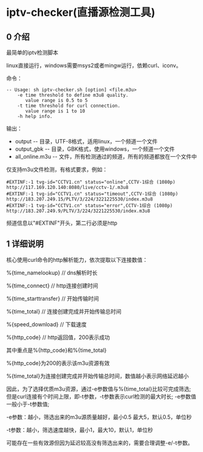 # iptv-checker(直播源检测工具)
## 0 介绍
最简单的iptv检测脚本

linux直接运行，windows需要msys2或者mingw运行，依赖curl、iconv。

命令：
```
-- Usage: sh iptv-checker.sh [option] <file.m3u>
    -e time threshold to define m3u8 quality.
       value range is 0.5 to 5
    -t time threshold for curl connection.
       value range is 1 to 10
    -h help info.
```
输出：
  * output -- 目录，UTF-8格式，适用linux，一个频道一个文件
  * output_gbk -- 目录，GBK格式，使用windows，一个频道一个文件
  * all_online.m3u -- 文件，所有检测通过的频道，所有的频道都放在一个文件中

仅支持m3u文件检测，有格式要求，例如：
```
#EXTINF:-1 tvg-id="CCTV1.cn" status="online",CCTV-1综合 (1080p)
http://117.169.120.140:8080/live/cctv-1/.m3u8
#EXTINF:-1 tvg-id="CCTV1.cn" status="timeout",CCTV-1综合 (1080p)
http://183.207.249.15/PLTV/3/224/3221225530/index.m3u8
#EXTINF:-1 tvg-id="CCTV1.cn" status="error",CCTV-1综合 (1080p)
http://183.207.249.9/PLTV/3/224/3221225530/index.m3u8
```
频道信息以"#EXTINF"开头，第二行必须是http

## 1 详细说明

核心使用curl命令的http解析能力，依次提取以下连接数值：

%{time_namelookup}	// dns解析时长

%{time_connect}		// http连接创建时间

%{time_starttransfer}	// 开始传输时间

%{time_total}		// 连接创建完成并开始传输总时间

%{speed_download}	// 下载速度

%{http_code}	// http返回值，200表示成功



其中重点是%{http_code}和%{time_total}

%{http_code}为200的表示该m3u资源有效

%{time_total}为连接创建完成并开始传输总时间，数值越小表示网络延迟越小



因此，为了选择优质m3u资源，通过-e参数值与%{time_total}比较可完成筛选; 但是curl连接有个时间上限，即-t参数，-t参数表示curl检测的最大时长; -e参数值一般小于-t参数值;



-e参数：越小，筛选出来的m3u源质量越好，最小0.5 最大5，默认0.5，单位秒

-t参数：越小，筛选速度越快，最小1，最大10，默认1，单位秒



可能存在一些有效源但因为延迟较高没有筛选出来的，需要合理调整-e/-t参数。
